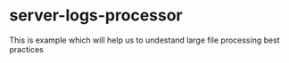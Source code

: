 # server-logs-processor
This is example which will help us to undestand large file processing best practices
